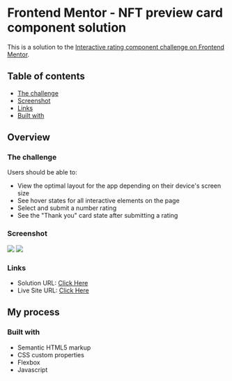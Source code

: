 # Frontend Mentor - NFT preview card component solution

This is a solution to the [Interactive rating component challenge on Frontend Mentor](https://www.frontendmentor.io/challenges/interactive-rating-component-koxpeBUmI).

## Table of contents

- [The challenge](#the-challenge)
- [Screenshot](#screenshot)
- [Links](#links)
- [Built with](#built-with)

## Overview

### The challenge

Users should be able to:

- View the optimal layout for the app depending on their device's screen size
- See hover states for all interactive elements on the page
- Select and submit a number rating
- See the "Thank you" card state after submitting a rating

### Screenshot

![](https://i.imgur.com/t4gKZOI.png)
![](https://i.imgur.com/xM1Aake.png)

### Links

- Solution URL: [Click Here](https://www.frontendmentor.io/solutions/interactive-rating-component-using-html-css-and-javascript-Hyy25HrIc)
- Live Site URL: [Click Here](https://eilonk05.github.io/interactive-rating-component/)

## My process

### Built with

- Semantic HTML5 markup
- CSS custom properties
- Flexbox
- Javascript
